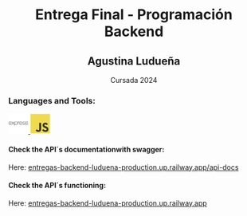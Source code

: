 <h1 align="center">Entrega Final - Programación Backend</h1>
<h2 align="center">Agustina Ludueña</h2>
<p align="center">Cursada 2024</p>

<h3 align="left">Languages and Tools:</h3>
<p align="left"> <a href="https://expressjs.com" target="_blank" rel="noreferrer"> <img src="https://raw.githubusercontent.com/devicons/devicon/master/icons/express/express-original-wordmark.svg" alt="express" width="40" height="40"/> </a> <a href="https://developer.mozilla.org/en-US/docs/Web/JavaScript" target="_blank" rel="noreferrer"> <img src="https://raw.githubusercontent.com/devicons/devicon/master/icons/javascript/javascript-original.svg" alt="javascript" width="40" height="40"/> </a> </p>

<h4 align="left">Check the API´s documentationwith swagger: </h4>
<p>
    Here: <a href="entregas-backend-luduena-production.up.railway.app/api-docs">entregas-backend-luduena-production.up.railway.app/api-docs</a>
</p>

<h4 align="left">Check the API´s functioning: </h4>
<p>
    Here: <a href="entregas-backend-luduena-production.up.railway.app">entregas-backend-luduena-production.up.railway.app</a>
</p>
